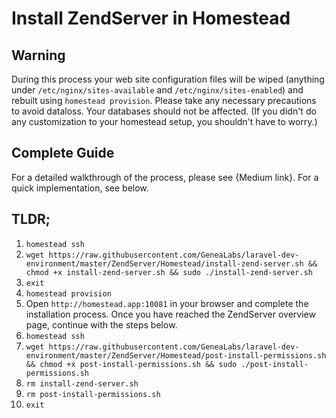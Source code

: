# Install ZendServer in Homestead

## Warning
During this process your web site configuration files will be wiped (anything under `/etc/nginx/sites-available` and `/etc/nginx/sites-enabled`) and rebuilt using `homestead provision`. Please take any necessary precautions to avoid dataloss. Your databases should not be affected. (If you didn't do any customization to your homestead setup, you shouldn't have to worry.)

## Complete Guide
For a detailed walkthrough of the process, please see {Medium link}. For a quick implementation, see below.

## TLDR;
1. `homestead ssh`
2. `wget https://raw.githubusercontent.com/GeneaLabs/laravel-dev-environment/master/ZendServer/Homestead/install-zend-server.sh && chmod +x install-zend-server.sh && sudo ./install-zend-server.sh`
3. `exit`
4. `homestead provision`
5. Open `http://homestead.app:10081` in your browser and complete the installation process. Once you have reached the ZendServer overview page, continue with the steps below.
6. `homestead ssh`
7. `wget https://raw.githubusercontent.com/GeneaLabs/laravel-dev-environment/master/ZendServer/Homestead/post-install-permissions.sh && chmod +x post-install-permissions.sh && sudo ./post-install-permissions.sh`
8. `rm install-zend-server.sh`
9. `rm post-install-permissions.sh`
10. `exit`
